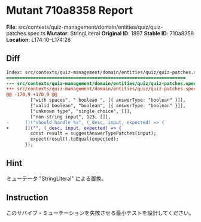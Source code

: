 # Mutant 710a8358 Report

**File**: src/contexts/quiz-management/domain/entities/quiz/quiz-patches.spec.ts
**Mutator**: StringLiteral
**Original ID**: 1897
**Stable ID**: 710a8358
**Location**: L174:10–L174:28

## Diff

```diff
Index: src/contexts/quiz-management/domain/entities/quiz/quiz-patches.spec.ts
===================================================================
--- src/contexts/quiz-management/domain/entities/quiz/quiz-patches.spec.ts	original
+++ src/contexts/quiz-management/domain/entities/quiz/quiz-patches.spec.ts	mutated #1897
@@ -170,9 +170,9 @@
         ["with spaces", " boolean ", [{ answerType: "boolean" }]],
         ["valid boolean", "boolean", [{ answerType: "boolean" }]],
         ["unknown type", "single_choice", []],
         ["non-string input", 123, []],
-      ])("should handle %s", (_desc, input, expected) => {
+      ])("", (_desc, input, expected) => {
         const result = suggestAnswerTypePatches(input);
         expect(result).toEqual(expected);
       });
```

## Hint

ミューテータ "StringLiteral" による置換。

## Instruction

このサバイブ・ミューテーションを失敗させる最小テストを設計してください。
